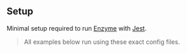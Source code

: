 ## Setup

Minimal setup required to run [Enzyme](https://airbnb.io/enzyme/) with [Jest](https://jestjs.io/).

> All examples below run using these exact config files.
